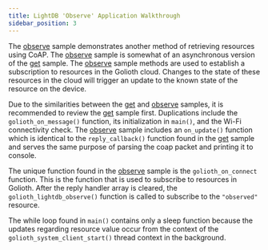 ```yaml
---
title: LightDB 'Observe' Application Walkthrough
sidebar_position: 3
---
```


The [observe](https://github.com/golioth/zephyr-sdk/tree/main/samples/lightdb/observe) sample demonstrates another method of retrieving resources using CoAP. The [observe](https://github.com/golioth/zephyr-sdk/tree/main/samples/lightdb/observe) sample is somewhat of an asynchronous version of the [get](https://github.com/golioth/zephyr-sdk/tree/main/samples/lightdb/get) sample. The [observe](https://github.com/golioth/zephyr-sdk/tree/main/samples/lightdb/observe) sample methods are used to establish a subscription to resources in the Golioth cloud. Changes to the state of these resources in the cloud will trigger an update to the known state of the resource on the device.

Due to the similarities between the [get](https://github.com/golioth/zephyr-sdk/tree/main/samples/lightdb/get) and [observe](https://github.com/golioth/zephyr-sdk/tree/main/samples/lightdb/observe) samples, it is recommended to review the [get](https://github.com/golioth/zephyr-sdk/tree/main/samples/lightdb/get) sample first.  Duplications include the ```golioth_on_message()``` function, its initialization in ```main()```, and the Wi-Fi connectivity check. The [observe](https://github.com/golioth/zephyr-sdk/tree/main/samples/lightdb/observe) sample includes an ```on_update()``` function which is identical to the ```reply_callback()``` function found in the [get](https://github.com/golioth/zephyr-sdk/tree/main/samples/lightdb/get) sample and serves the same purpose of parsing the coap packet and printing it to console.

The unique function found in the [observe](https://github.com/golioth/zephyr-sdk/tree/main/samples/lightdb/observe) sample is the ```golioth_on_connect``` function.  This is the function that is used to subscribe to resources in Golioth.  After the reply handler array is cleared, the ```golioth_lightdb_observe()``` function is called to subscribe to the ```"observed"``` resource.

The while loop found in ```main()``` contains only a sleep function because the updates regarding resource value occur from the context of the ```golioth_system_client_start()``` thread context in the background.